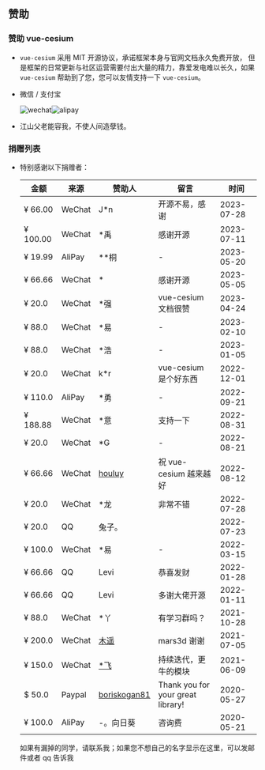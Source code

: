 <!--
 * @Author: zouyaoji@https://github.com/zouyaoji
 * @Date: 2021-07-13 09:06:45
 * @LastEditTime: 2023-07-30 09:57:43
 * @LastEditors: zouyaoji 370681295@qq.com
 * @Description:
 * @FilePath: \vue-cesium\website\docs\zh-CN\donations.md
-->

## 赞助

### 赞助 vue-cesium

- `vue-cesium` 采用 MIT 开源协议，承诺框架本身与官网文档永久免费开放， 但是框架的日常更新与社区运营需要付出大量的精力，靠爱发电难以长久，如果 `vue-cesium` 帮助到了您，您可以友情支持一下 `vue-cesium`。

- 微信 / 支付宝

  <div style="display: flex">
    <img alt="wechat" title="wechat" src="https://zouyaoji.top/vue-cesium/images/wechat.png">
    <img alt="alipay" title="alipay" src="https://zouyaoji.top/vue-cesium/images/alipay.png">
  </div>

- 江山父老能容我，不使人间造孽钱。

### 捐赠列表

- 特别感谢以下捐赠者：

  | 金额     | 来源   | 赞助人                                          | 留言                              | 时间       |
  | -------- | ------ | ----------------------------------------------- | --------------------------------- | ---------- |
  | ¥ 66.00  | WeChat | J\*n                                            | 开源不易，感谢                    | 2023-07-28 |
  | ¥ 100.00 | WeChat | \*禹                                            | 感谢开源                          | 2023-07-11 |
  | ¥ 19.99  | AliPay | \*\*桐                                          | -                                 | 2023-05-20 |
  | ¥ 66.66  | WeChat | \*                                              | 感谢开源                          | 2023-05-05 |
  | ¥ 20.0   | WeChat | \*强                                            | vue-cesium 文档很赞               | 2023-04-24 |
  | ¥ 88.0   | WeChat | \*易                                            | -                                 | 2023-02-10 |
  | ¥ 88.0   | WeChat | \*浩                                            | -                                 | 2023-01-05 |
  | ¥ 20.0   | WeChat | k\*r                                            | vue-cesium 是个好东西             | 2022-12-01 |
  | ¥ 110.0  | AliPay | \*勇                                            | -                                 | 2022-09-21 |
  | ¥ 188.88 | WeChat | \*意                                            | 支持一下                          | 2022-08-31 |
  | ¥ 20.0   | WeChat | \*G                                             | -                                 | 2022-08-21 |
  | ¥ 66.66  | WeChat | [houluy](https://github.com/houluy)             | 祝 vue-cesium 越来越好            | 2022-08-12 |
  | ¥ 20.0   | WeChat | \*龙                                            | 非常不错                          | 2022-07-28 |
  | ¥ 20.0   | QQ     | 兔子。                                          |                                   | 2022-07-23 |
  | ¥ 100.0  | WeChat | \*易                                            | -                                 | 2022-03-15 |
  | ¥ 66.66  | QQ     | Levi                                            | 恭喜发财                          | 2022-01-28 |
  | ¥ 66.66  | QQ     | Levi                                            | 多谢大佬开源                      | 2022-01-11 |
  | ¥ 88.0   | WeChat | \*丫                                            | 有学习群吗？                      | 2021-10-28 |
  | ¥ 200.0  | WeChat | [木遥](https://github.com/muyao1987)            | mars3d 谢谢                       | 2021-07-05 |
  | ¥ 150.0  | WeChat | [\*飞](https://github.com/ZephyrTan)            | 持续迭代，更牛的模块              | 2021-06-09 |
  | $ 50.0   | Paypal | [boriskogan81](https://github.com/boriskogan81) | Thank you for your great library! | 2020-05-27 |
  | ¥ 100.0  | AliPay | -。向日葵                                       | 咨询费                            | 2020-05-21 |

  如果有漏掉的同学，请联系我；如果您不想自己的名字显示在这里，可以发邮件或者 qq 告诉我
